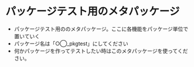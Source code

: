 # パッケージテスト用のメタパッケージ

- パッケージテスト用ののメタパッケージ。ここに各機能をパッケージ単位で置いていく
- パッケージ名は「○◯_pkgtest」にしてください
- 何かパッケージを作ってテストしたい時はこのメタパッケージを使ってください。
